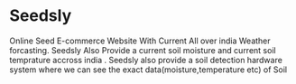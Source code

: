 # Seedsly
Online Seed E-commerce Website With Current All over india Weather forcasting. 
Seedsly Also Provide a current soil moisture and current soil temprature accross india .
Seedsly also provide a soil detection hardware system where we can see the exact data(moisture,temperature etc) of Soil

